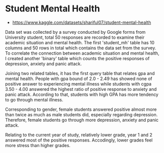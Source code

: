 # Student Mental Health

* https://www.kaggle.com/datasets/shariful07/student-mental-health

Data set was collected by a survey conducted by Google forms from University student, total 50 responses are recorded to examine their academic situation and mental health.
The first 'student_mh' table has 10 columns and 50 rows in total which contains the data set from the survey.
To correlate the connection between academic situation and mental health, I created another 'binary' table which counts the positive responses of depression, anxiety and panic attack.

Joining two related tables, it has the first query table that relates gpa and mental health.
People with gpa bound of 2.0 - 2.49 has showed none of positive answer to experiencing mental illness while students with cgpa 3.50 - 4.00 answered the highest ratio of positive response to anxiety and panic attack.
According to that, students with high GPA has more tendency to go through mental illness.

Corresponding to gender, female students answered positive almost more than twice as much as male students did, especially regarding depression.
Therefore, female students go through more depression, anxiety and panic attack.

Relating to the current year of study, relatively lower grade, year 1 and 2 answered most of the positive responses.
Accodingly, lower grades feel more stress than higher grades.
